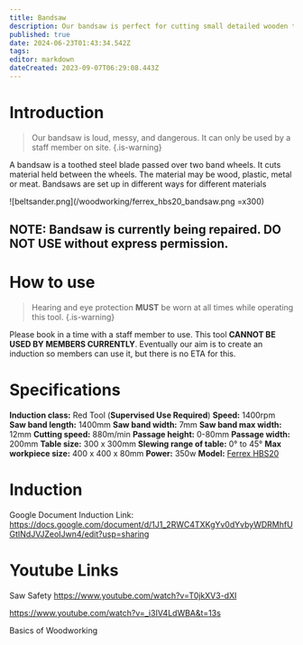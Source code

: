 ```yaml
---
title: Bandsaw
description: Our bandsaw is perfect for cutting small detailed wooden things.
published: true
date: 2024-06-23T01:43:34.542Z
tags: 
editor: markdown
dateCreated: 2023-09-07T06:29:08.443Z
---
```


# Introduction
> Our bandsaw is loud, messy, and dangerous. It can only be used by a staff member on site.
{.is-warning}

A bandsaw is a toothed steel blade passed over two band wheels. It cuts material held between the wheels. The material may be wood, plastic, metal or meat. Bandsaws are set up in different ways for different materials


![beltsander.png](/woodworking/ferrex_hbs20_bandsaw.png =x300)

## NOTE: Bandsaw is currently being repaired. DO NOT USE without express permission. 

# How to use
> Hearing and eye protection **MUST** be worn at all times while operating this tool.
{.is-warning}

Please book in a time with a staff member to use. This tool **CANNOT BE USED BY MEMBERS CURRENTLY**. Eventually our aim is to create an induction so members can use it, but there is no ETA for this.

# Specifications
**Induction class:** Red Tool (**Supervised Use Required**)
**Speed:** 1400rpm
**Saw band length:** 1400mm
**Saw band width:** 7mm
**Saw band max width:** 12mm
**Cutting speed:** 880m/min
**Passage height:** 0-80mm
**Passage width:** 200mm
**Table size:** 300 x 300mm
**Slewing range of table:** 0° to 45°
**Max workpiece size:** 400 x 400 x 80mm
**Power:** 350w
**Model:** [Ferrex HBS20](/woodworking/ferrex_hbs20_bandsaw.pdf)


# Induction

Google Document Induction Link:
https://docs.google.com/document/d/1J1_2RWC4TXKgYv0dYvbyWDRMhfUGtINdJVJZeoIJwn4/edit?usp=sharing


# Youtube Links
Saw Safety
https://www.youtube.com/watch?v=T0jkXV3-dXI

https://www.youtube.com/watch?v=_i3IV4LdWBA&t=13s

Basics of Woodworking
